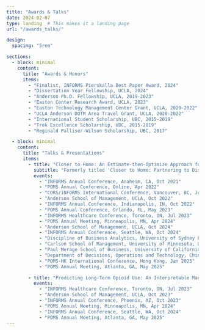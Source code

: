 ```yaml
---
title: "Awards & Talks"
date: 2024-02-07
type: landing  # This makes it a landing page
url: "/awards_talks/"

design:
  spacing: "5rem"

sections:
  - block: minimal
    content:
      title: "Awards & Honors"
      items:
        - "Finalist, INFORMS Pierskalla Best Paper Award, 2024"
        - "Dissertation Year Fellowship, UCLA, 2024"
        - "Anderson Ph.D. Fellowship, UCLA, 2019-2023"
        - "Easton Center Research Award, UCLA, 2023"
        - "Easton Technology Management Center Grant, UCLA, 2020-2022"
        - "UCLA Anderson DOTM Area Travel Grant, UCLA, 2020-2022"
        - "International Student Scholarship, UBC, 2015-2019"
        - "Trek Excellence Scholarship, UBC, 2015-2019"
        - "Reginald Palliser-Wilson Scholarship, UBC, 2017"

  - block: minimal
    content:
      title: "Talks & Presentations"
      items:
        - title: "Closer to Home: An Estimate-then-Optimize Approach for Improving Access to Healthcare Services"
          subtitle: "Formerly titled 'Closer to Home: Partnering to Distribute Vaccinations under Spatially Heterogeneous Demand'"
          events:
            - "INFORMS Annual Conference, Anaheim, CA, Oct 2021"
            - "POMS Annual Conference, Online, Apr 2022"
            - "CORS/INFORMS International Conference, Vancouver, BC, Jun 2022"
            - "Anderson School of Management, UCLA, Oct 2022"
            - "INFORMS Annual Conference, Indianapolis, IN, Oct 2022"
            - "POMS Annual Conference, Orlando, FL, May 2023"
            - "INFORMS Healthcare Conference, Toronto, ON, Jul 2023"
            - "POMS Annual Meeting, Minneapolis, MN, Apr 2024"
            - "Anderson School of Management, UCLA, Oct 2024"
            - "INFORMS Annual Conference, Seattle, WA, Oct 2024"
            - "Discipline of Business Analytics, University of Sydney Business School, Nov 2024"
            - "Carlson School of Management, University of Minnesota, Dec 2024"
            - "Paul Merage School of Business, University of California, Irvine, Dec 2024"
            - "Department of Decisions, Operations and Technology, Chinese University of Hong Kong, Dec 2024"
            - "POMS-HK International Conference, Hong Kong, Jan 2025"
            - "POMS Annual Meeting, Atlanta, GA, May 2025"

        - title: "Predicting Long-Term Opioid Use: An Interpretable Machine Learning Approach"
          events:
            - "INFORMS Healthcare Conference, Toronto, ON, Jul 2023"
            - "Anderson School of Management, UCLA, Oct 2023"
            - "INFORMS Annual Conference, Phoenix, AZ, Oct 2023"
            - "POMS Annual Meeting, Minneapolis, MN, Apr 2024"
            - "INFORMS Annual Conference, Seattle, WA, Oct 2024"
            - "POMS Annual Meeting, Atlanta, GA, May 2025"
---
```

